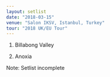```yaml
---
layout: setlist
date: "2018-03-15"
venue: "Salon IKSV, Istanbul, Turkey"
tour: "2018 UK/EU Tour"
---
```



 1. Billabong Valley

 2. Anoxia


Note: Setlist incomplete
